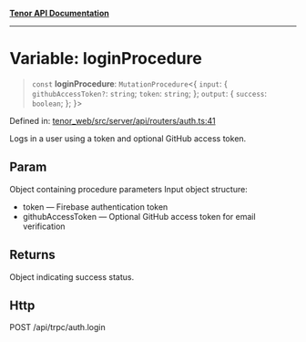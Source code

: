 [**Tenor API Documentation**](../../README.md)

***

# Variable: loginProcedure

> `const` **loginProcedure**: `MutationProcedure`\<\{ `input`: \{ `githubAccessToken?`: `string`; `token`: `string`; \}; `output`: \{ `success`: `boolean`; \}; \}\>

Defined in: [tenor\_web/src/server/api/routers/auth.ts:41](https://github.com/Apantli/Tenor/blob/293d0ddb2d5307c4150fcd161249995fd5278c7d/tenor_web/src/server/api/routers/auth.ts#L41)

Logs in a user using a token and optional GitHub access token.

## Param

Object containing procedure parameters
Input object structure:
- token — Firebase authentication token
- githubAccessToken — Optional GitHub access token for email verification

## Returns

Object indicating success status.

## Http

POST /api/trpc/auth.login
